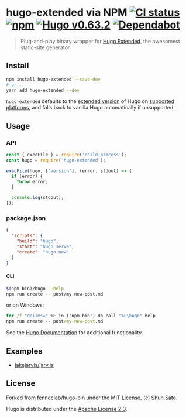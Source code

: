 # hugo-extended via NPM [![CI status](https://github.com/jakejarvis/hugo-node/workflows/Test/badge.svg)](.github/workflows) [![npm](https://img.shields.io/npm/v/hugo-extended)](https://www.npmjs.com/package/hugo-extended) [![Hugo v0.63.2](https://img.shields.io/badge/Hugo-v0.63.2-orange)](https://github.com/gohugoio/hugo) [![Dependabot](https://api.dependabot.com/badges/status?host=github&repo=jakejarvis/hugo-node)](https://github.com/jakejarvis/hugo-node/pulls?q=is%3Apr+label%3Adependencies)

> Plug-and-play binary wrapper for [Hugo Extended](https://gohugo.io/), the awesomest static-site generator.

## Install

```sh
npm install hugo-extended --save-dev
# or...
yarn add hugo-extended --dev
```

`hugo-extended` defaults to the [extended version](https://gohugo.io/getting-started/installing/#linux) of Hugo on [supported platforms](https://github.com/gohugoio/hugo/releases), and falls back to vanilla Hugo automatically if unsupported.

## Usage

### API

```js
const { execFile } = require('child_process');
const hugo = require('hugo-extended');

execFile(hugo, ['version'], (error, stdout) => {
  if (error) {
    throw error;
  }

  console.log(stdout);
});
```

### package.json

```json
{
  "scripts": {
    "build": "hugo",
    "start": "hugo serve",
    "create": "hugo new"
  }
}
```

#### CLI

```sh
$(npm bin)/hugo --help
npm run create -- post/my-new-post.md
```

or on Windows:

```bat
for /f "delims=" %F in ('npm bin') do call "%F\hugo" help
npm run create -- post/my-new-post.md
```

See the [Hugo Documentation](https://gohugo.io/documentation/) for additional functionality.

## Examples

- [jakejarvis/jarv.is](https://github.com/jakejarvis/jarv.is)

## License

Forked from [fenneclab/hugo-bin](https://github.com/fenneclab/hugo-bin) under the [MIT License](https://github.com/fenneclab/hugo-bin/blob/master/LICENSE), (c) [Shun Sato](http://blog.fenneclab.com/).

Hugo is distributed under the [Apache License 2.0](https://github.com/gohugoio/hugo/blob/master/LICENSE).
